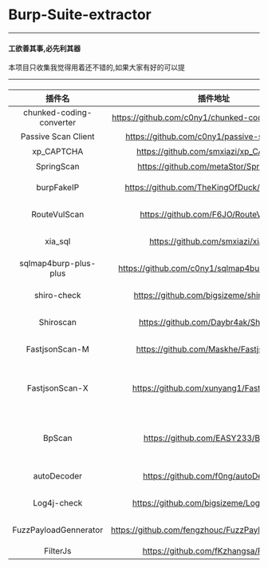 # Burp-Suite-extractor
---
#### 工欲善其事,必先利其器

本项目只收集我觉得用着还不错的,如果大家有好的可以提

---

####

| 插件名 | 插件地址 | 用途 |
| :----:| :----:| :----: |
| chunked-coding-converter  | https://github.com/c0ny1/chunked-coding-converter | 分块传输 |
| Passive Scan Client | https://github.com/c0ny1/passive-scan-client | 被动流量 |
| xp_CAPTCHA | https://github.com/smxiazi/xp_CAPTCHA | 验证码识别 |
| SpringScan | https://github.com/metaStor/SpringScan | spring扫描 |
| burpFakeIP | https://github.com/TheKingOfDuck/burpFakeIP | 关于IP的header进行测试 |
|RouteVulScan | https://github.com/F6JO/RouteVulScan | 敏感目录递归扫描高自定义 |
|xia_sql|https://github.com/smxiazi/xia_sql | 对参数进行sql注入测试|
|sqlmap4burp-plus-plus | https://github.com/c0ny1/sqlmap4burp-plus-plus | 让burp跟sqlmap联动 |
|shiro-check | https://github.com/bigsizeme/shiro-check | 对shiro的主动利用 |
|Shiroscan | https://github.com/Daybr4ak/ShiroScan | 对shiro漏洞的被动发现 |
|FastjsonScan-M| https://github.com/Maskhe/FastjsonScan | 对Fastjson漏洞的被动发现 |
|FastjsonScan-X|https://github.com/xunyang1/FastjsonScan|对Fastjson漏洞的被动发现（更加完善的探测方式）|
|BpScan | https://github.com/EASY233/BpScan | 对Fastjson,log4j2,以及其他漏洞的被发现 |
|autoDecoder | https://github.com/f0ng/autoDecoder | 对加密请求的处理插件 |
|Log4j-check |https://github.com/bigsizeme/Log4j-check | 对log4j2的漏洞发现 |
|FuzzPayloadGennerator |https://github.com/fengzhouc/FuzzPayloadGennerator | 对字典的加载以及自定义字典 |
|FilterJs|https://github.com/fKzhangsa/FilterJs|提取网页的接口|




